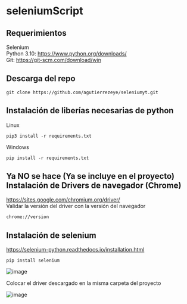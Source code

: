 # seleniumScript

## Requerimientos
Selenium <br/>
Python 3.10: https://www.python.org/downloads/ <br/>
Git: https://git-scm.com/download/win  <br/> 

## Descarga del repo
``` 
git clone https://github.com/agutierrezeye/seleniumyt.git
```
## Instalación de liberías necesarias de python
Linux
```
pip3 install -r requirements.txt
```
Windows
```
pip install -r requirements.txt
```

## Ya NO se hace (Ya se incluye en el proyecto) Instalación de Drivers de navegador (Chrome)
https://sites.google.com/chromium.org/driver/ <br/>
Validar la versión del driver con la versión del navegador
```
chrome://version
```

## Instalación de selenium

https://selenium-python.readthedocs.io/installation.html
```
pip install selenium
```

![image](https://user-images.githubusercontent.com/109681476/184384402-ac4e78e2-6489-49ed-ac2f-c02c42c5fc18.png)

Colocar el driver descargado en la misma carpeta del proyecto

![image](https://user-images.githubusercontent.com/109681476/184385133-aba40b01-a3a0-4f37-91ff-69dba0794d5f.png)

